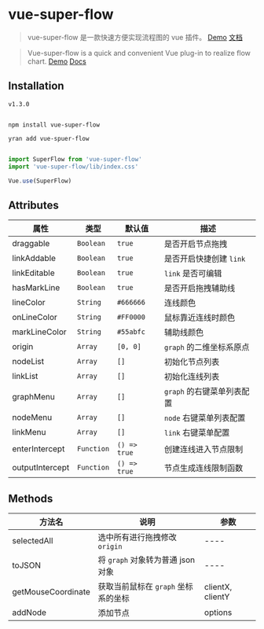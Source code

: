 


# vue-super-flow

> vue-super-flow 是一款快速方便实现流程图的 vue 插件。
> [Demo](https://caohuatao.github.io/demo/)
> [文档](https://caohuatao.github.io)

> Vue-super-flow is a quick and convenient Vue plug-in to realize flow chart. 
> [Demo](https://caohuatao.github.io/demo/)
> [Docs](https://caohuatao.github.io)

## Installation

```
v1.3.0
```

```npm

npm install vue-super-flow

yran add vue-spuer-flow

```
```js

import SuperFlow from 'vue-super-flow'
import 'vue-super-flow/lib/index.css'

Vue.use(SuperFlow)

```

## Attributes

|属性                |类型                |默认值                   |描述                                     | 
|----                | ----              |----                     |----                                     |
|draggable           |`Boolean`          |`true`                   | 是否开启节点拖拽                         |
|linkAddable         |`Boolean`          |`true`                   | 是否开启快捷创建 `link`                  |
|linkEditable        |`Boolean`          |`true`                   | `link` 是否可编辑                       |
|hasMarkLine         |`Boolean`          |`true`                   | 是否开启拖拽辅助线                       |
|lineColor           |`String`           |`#666666`                | 连线颜色                                |
|onLineColor         |`String`           |`#FF0000`                | 鼠标靠近连线时颜色                       |
|markLineColor       |`String`           |`#55abfc`                | 辅助线颜色                               |
|origin              |`Array`            |`[0, 0]`                 | `graph` 的二维坐标系原点                 |
|nodeList            |`Array`            |`[]`                     | 初始化节点列表                           |
|linkList            |`Array`            |`[]`                     | 初始化连线列表                           |
|graphMenu           |`Array`            |`[]`                     | `graph` 的右键菜单列表配置               |
|nodeMenu            |`Array`            |`[]`                     | `node` 右键菜单列表配置                  |
|linkMenu            |`Array`            |`[]`                     | `link` 右键菜单配置                      |
|enterIntercept      |`Function`         |`() => true`             | 创建连线进入节点限制                     |
|outputIntercept     |`Function`         |`() => true`             | 节点生成连线限制函数                     |

## Methods

|方法名               |说明                                          |参数                                     | 
|----                | ----                                        |----                                     |
|selectedAll         | 选中所有进行拖拽修改 `origin`                 |----                                     |
|toJSON              | 将 `graph` 对象转为普通 json 对象             |----                                     |
|getMouseCoordinate  | 获取当前鼠标在 `graph` 坐标系的坐标            |clientX, clientY                         |
|addNode             | 添加节点                                      |options                                 |


